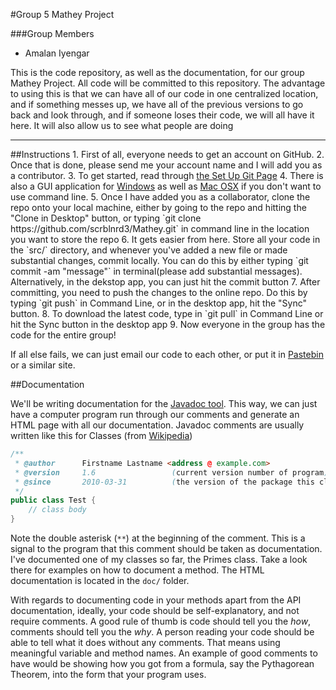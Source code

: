 #Group 5 Mathey Project 

###Group Members
* Amalan Iyengar 

This is the code repository, as well as the documentation, for our group Mathey Project. All code will be committed to this repository. The advantage to using this is that we can have all of our code in one centralized location, and if something messes up, we have all of the previous versions to go back and look through, and if someone loses their code, we will all have it here. It will also allow us to see what people are doing
<hr/>
##Instructions
1. First of all, everyone needs to get an account on GitHub. 
2. Once that is done, please send me your account name and I will add you as a contributor.
3. To get started, read through <a href="https://help.github.com/articles/set-up-git">the Set Up Git Page</a>
4. There is also a GUI application for <a href="http://windows.github.com/">Windows</a> as well as <a href="http://mac.github.com/">Mac OSX</a> if you don't want to use command line.
5. Once I have added you as a collaborator, clone the repo onto your local machine, either by going to the repo and hitting the "Clone in Desktop" button, or typing `git clone https://github.com/scrblnrd3/Mathey.git` in command line in the location you want to store the repo
6. It gets easier from here. Store all your code in the `src/` directory, and whenever you've added a new file or made substantial changes, commit locally. You can do this by either typing `git commit -am "message"` in  terminal(please add substantial messages). Alternatively, in the dekstop app, you can just hit the commit button
7. After committing, you need to push the changes to the online repo. Do this by typing `git push` in Command Line, or in the desktop app, hit the "Sync" button.
8. To download the latest code, type in `git pull` in Command Line or hit the Sync button in the desktop app
9. Now everyone in the group has the code for the entire group!

If all else fails, we can just email our code to each other, or put it in <a href="http://pastebin.com/">Pastebin</a> or a similar site.

##Documentation

We'll be writing documentation for the <a href="http://www.oracle.com/technetwork/java/javase/documentation/index-137868.html">Javadoc tool</a>. This way, we can just have a computer program run through our comments and generate an HTML page with all our documentation. Javadoc comments are usually written like this for Classes (from <a href="http://en.wikipedia.org/wiki/Javadoc">Wikipedia</a>)
```java
/**
 * @author      Firstname Lastname <address @ example.com>
 * @version     1.6                 (current version number of program)
 * @since       2010-03-31          (the version of the package this class was first added to)
 */
public class Test {
    // class body
}
```
Note the double asterisk (`**`) at the beginning of the comment. This is a signal to the program that this comment should be taken as documentation. I've documented one of my classes so far, the Primes class. Take a look there for examples on how to document a method. The HTML documentation is located in the `doc/` folder.

With regards to documenting code in your methods apart from the API documentation, ideally, your code should be self-explanatory, and not require comments. A good rule of thumb is code should tell you the *how*, comments should tell you the *why*. A person reading your code should be able to tell what it does without any comments. That means using meaningful variable and method names. An example of good comments to have would be showing how you got from a formula, say the Pythagorean Theorem, into the form that your program uses.
